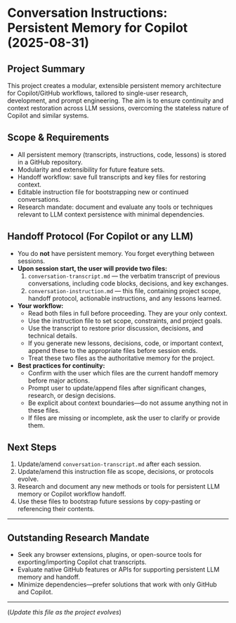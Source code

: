 # Conversation Instructions: Persistent Memory for Copilot (2025-08-31)

## Project Summary
This project creates a modular, extensible persistent memory architecture for Copilot/GitHub workflows, tailored to single-user research, development, and prompt engineering. The aim is to ensure continuity and context restoration across LLM sessions, overcoming the stateless nature of Copilot and similar systems.

## Scope & Requirements
- All persistent memory (transcripts, instructions, code, lessons) is stored in a GitHub repository.
- Modularity and extensibility for future feature sets.
- Handoff workflow: save full transcripts and key files for restoring context.
- Editable instruction file for bootstrapping new or continued conversations.
- Research mandate: document and evaluate any tools or techniques relevant to LLM context persistence with minimal dependencies.

## Handoff Protocol (For Copilot or any LLM)
- You do **not** have persistent memory. You forget everything between sessions.
- **Upon session start, the user will provide two files:**
  1. `conversation-transcript.md` — the verbatim transcript of previous conversations, including code blocks, decisions, and key exchanges.
  2. `conversation-instruction.md` — this file, containing project scope, handoff protocol, actionable instructions, and any lessons learned.
- **Your workflow:**
  - Read both files in full before proceeding. They are your only context.
  - Use the instruction file to set scope, constraints, and project goals.
  - Use the transcript to restore prior discussion, decisions, and technical details.
  - If you generate new lessons, decisions, code, or important context, append these to the appropriate files before session ends.
  - Treat these two files as the authoritative memory for the project.
- **Best practices for continuity:**
  - Confirm with the user which files are the current handoff memory before major actions.
  - Prompt user to update/append files after significant changes, research, or design decisions.
  - Be explicit about context boundaries—do not assume anything not in these files.
  - If files are missing or incomplete, ask the user to clarify or provide them.

## Next Steps
1. Update/amend `conversation-transcript.md` after each session.
2. Update/amend this instruction file as scope, decisions, or protocols evolve.
3. Research and document any new methods or tools for persistent LLM memory or Copilot workflow handoff.
4. Use these files to bootstrap future sessions by copy-pasting or referencing their contents.

---

## Outstanding Research Mandate
- Seek any browser extensions, plugins, or open-source tools for exporting/importing Copilot chat transcripts.
- Evaluate native GitHub features or APIs for supporting persistent LLM memory and handoff.
- Minimize dependencies—prefer solutions that work with only GitHub and Copilot.

---

(*Update this file as the project evolves*)